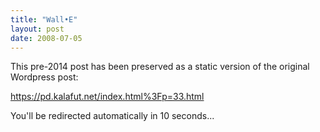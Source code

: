 ```yaml
---
title: "Wall•E"
layout: post
date: 2008-07-05
---
```


This pre-2014 post has been preserved as a static version of the original Wordpress post:

https://pd.kalafut.net/index.html%3Fp=33.html

You'll be redirected automatically in 10 seconds...

<head>
  <meta http-equiv="refresh" content="10;url=https://pd.kalafut.net/index.html%3Fp=33.html">
</head>

